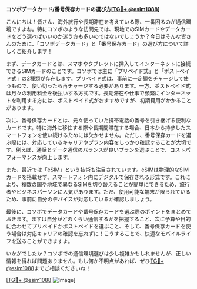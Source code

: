 **コソボデータカード/番号保存カードの選び方[[TG💪+ @esim1088](https://t.me/s/esim1088)]**

こんにちは！皆さん、海外旅行や長期滞在を考えている際、一番困るのが通信環境ですよね。特にコソボのような訪問先では、現地でのSIMカードやデータカードをどう選べばいいのか迷う方も多いのではないでしょうか？今日はそんな皆さんのために、「コソボデータカード」と「番号保存カード」の選び方について詳しくご紹介します！

まず、データカードとは、スマホやタブレットに挿入してインターネットに接続できるSIMカードのことです。コソボでは主に「プリペイド式」と「ポストペイド式」の2種類が存在します。プリペイド式は、事前に一定額をチャージして使うもので、使い切ったら再チャージする必要があります。一方、ポストペイド式は月々の利用料金を後払いする方式です。長期滞在や仕事で頻繁にインターネットを利用する方には、ポストペイド式がおすすめですが、初期費用がかかることがあります。

次に、番号保存カードとは、元々使っていた携帯電話の番号を引き継げる便利なカードです。特に海外に移住する際や長期間滞在する場合、日本から持参したスマートフォンを使い続けるためには欠かせません。ただし、番号保存カードを選ぶ際には、対応しているキャリアやプラン内容をしっかり確認することが大切です。例えば、通話とデータ通信のバランスが良いプランを選ぶことで、コストパフォーマンスが向上します。

また、最近では「eSIM」という技術も注目されています。eSIMは物理的なSIMカードを搭載せず、スマートフォン内にデジタルで保存される形式です。これにより、複数の国や地域で異なるSIMを切り替えることが簡単にできるため、旅行者やビジネスパーソンに人気があります。ただ、使用可能な端末が限られているため、事前に自分のデバイスが対応しているか確認しましょう。

最後に、コソボでデータカードや番号保存カードを選ぶ際のポイントをまとめておきます。まずは自分がどのくらい通信するかを把握すること、次に予算や目的に合わせてプリペイドかポストペイドを選ぶこと、そして、番号保存カードを使う場合は対応キャリアの確認を忘れずに！こうすることで、快適なモバイルライフを送ることができますよ。

いかがでしたか？コソボでの通信環境選びは少し複雑かもしれませんが、正しい情報を得れば問題ありません。もし何か不明点があれば、ぜひ[TG💪+ @esim1088](https://t.me/s/esim1088)までご相談くださいね！

[[TG💪+ @esim1088](https://t.me/s/esim1088) ![Image](https://i.postimg.cc/Y0z9fWf4/image.png)]
